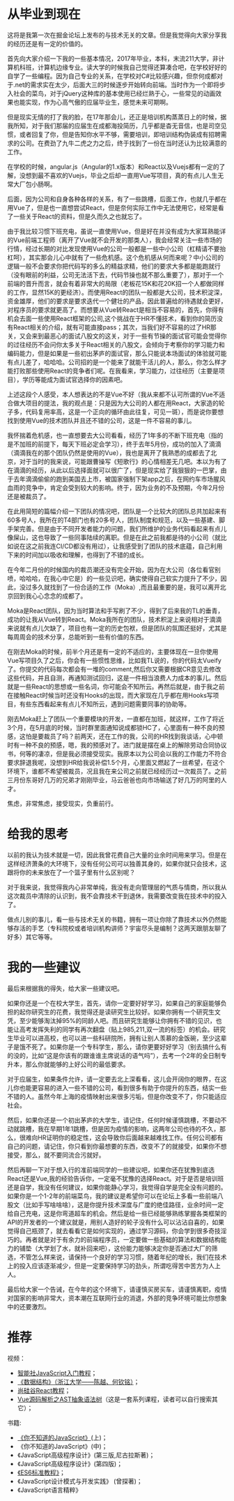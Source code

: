 # 从毕业到现在
这将是我第一次在掘金论坛上发布的与技术无关的文章。但是我觉得向大家分享我的经历还是有一定的价值的。

首先向大家介绍一下我的一些基本情况，2017年毕业，本科，末流211大学，非计算机科班，计算机边缘专业。读大学的时候我自己觉得还算凑合吧，在学校好好的自学了一些编程。因为自己专业的关系，在学校对C#比较感兴趣，但奈何成都对于.net的需求实在太少，后面大三的时候逐步开始转向前端。当时作为一个即将步入社会的菜鸟，对于jQuery这种库的基本使用已经烂熟于心，一些常见的动画效果也能实现，作为心高气傲的应届毕业生，感觉未来可期啊。

但是现实无情的打了我的脸，在17年那会儿，还正是培训机构蒸蒸日上的时候，据我所知，对于我们那届的应届生在成都海投简历，几乎都是杳无音信，也是司空见惯，或者回复了你，但是告知你水平不够，需要培训，即培训结构伪装成有招聘需求的公司。在费劲了九牛二虎之力之后，终于找到了一份在当时还认为比较满意的工作。

在学校的时候，angular.js（Angular的1.x版本）和React以及Vuejs都有一定的了解，没想到最不喜欢的Vuejs，毕业之后却一直用Vue写项目，真的有点儿人生无常大厂包小肠啊。

后面，因为公司和自身各种各样的关系，有了一些跳槽，后面工作，也就几乎都在用Vue了，但是也一直想尝试React，但是奈何实际工作中无法使用它，经常是看了一些关于React的资料，但是久而久之也就忘了。

由于我比较习惯下班充电，虽说一直使用Vue，但是好在并没有成为大家耳熟能详的Vue前端工程师（离开了Vue就不会开发的那类人），我会经常关注一些市场的行情，经过长期的对比发现使用Vue的公司一般都是一些中小公司（杠精请不要抬杠呵），其实那会儿心中就有了一些危机感。这个危机感从何而来呢？中小公司的逻辑一般不会要求你把代码写的多么的精益求精，他们的要求大多都是能跑就行（没有眼前的利益，公司无法活下去，代码节操也就不那么重要了），那对于一个前端的晋升而言，就会有着非常大的局限（老板花15K和花20K招一个人都做同样的工作，显然15K的更经济）。而使用React的团队一般都是大公司，技术积淀深，资金雄厚，他们的要求是要求迭代一个健壮的产品，因此普遍给的待遇就会更好，对程序员的要求就更高了。而想要从Vue转React是相当不容易的，首先，你得有机会去面一些使用React框架的公司,这个挑战在于HR不懂技术，看到你的简历没有React相关的介绍，就有可能直接pass；其次，当我们好不容易的过了HR那关，又会来到最恶心的面试八股文的这关，对于一些有节操的面试官可能会觉得你的过往经历不会问你太多关于React相关的八股文，会倾向于考察你的学习能力和编码能力，但是如果是一些初出茅庐的面试官，那么只能说本场面试的体验就可能有点儿差了，哈哈哈。公司招的是一个能来了就能干活儿的人，那么，你怎么样才能打败那些使用React的竞争者们呢。在我看来，学习能力，过往经历（主要是项目），学历等能成为面试官选择你的因素吧。

上述这段个人感受，本人想表达的不是Vue不好（我从来都不认可所谓的Vue不适合做大项目的提法，我的观点是：只是因为大公司的人都在用React，大家造的轮子多，代码复用率高，这是一个正向的循环由此往复，可见一斑），而是说你要想找到使用Vue的技术团队并且还不错的公司，这是一件不容易的事儿。

我怀揣着危机感，也一直想要去大公司看看，经历了1年多的不断下班充电（指的是不加班的前提下，每天下班必定会学习），终于去年5月份，成功的加入了滴滴（滴滴我在的那个团队仍然是使用的Vue），我也是离开了我熟悉的成都去了北京，对于当时的我来说，可能跟曹操写《短歌行》的心情相差无几吧。本以为有了在滴滴的经历，从此以后选择面就可以很广了，但是现实给了我狠狠的一巴掌，由于去年滴滴偷偷的跑到美国去上市，被国家强制下架app之后，在网约车市场腥风血雨的竞争中，肯定会受到较大的影响。终于，因为业务的不及预期，今年2月份还是被裁员了。

在此用简短的篇幅介绍一下团队的情况吧，团队是一个比较大的团队总共加起来有60多号人，我所在的T4部门也有20多号人，团队制度和规范，以及一些基建、脚手架完善。但是由于不同开发者能力的问题，我们所维护的业务代码看起来有点儿像屎山，这也导致了一些同事陆续的离职。但是在此之前我都是待的小公司（就比如说在这之前我连CI/CD都没有用过），让我感受到了团队的技术底蕴，自己利用下来的时间加以吸收和理解，也得到了不错的成长。

在今年二月份的时候国内的裁员潮还没有完全开始，因为在大公司（各位看官别喷，哈哈哈，在我心中它是）的一些见识吧，确实使得自己软实力提升了不少，因此，没过多久就找到了一份合适的工作（Moka）,而且最重要的是，我可以离开北京回到我心心念念的成都了。

Moka是React团队，因为当时算法和手写刷了不少，得到了后来我的TL的垂青，成功的让我从Vue转到React。Moka我所在的团队，技术积淀上来说相对于滴滴来说就有点儿欠缺了，项目也有一定的历史包袱，但是团队的氛围还挺好，尤其是每周周会的技术分享，总能听到一些有价值的东西。

在刚去Moka的时候，前半个月还是有一定的不适应的，主要体现在一旦你使用Vue写项目久了之后，你会有一些惯性思维，比如我TL说的，你的代码太Vueify了。你提交的代码每次都会有一堆的comment,然后你又需要根据CR意见去修改这些代码，并且自测，再通知测试回归，这是一件相当浪费人力成本的事儿。然后就是一些React的思想或一些名词，你可能会不知所云。再然后就是，由于我之前在接触React时候当时还没有Hooks的出现，而大家现在几乎都在用Hooks写项目，有些东西看起来有点儿不知所云，遇到问题需要同事的协助等。

刚去Moka赶上了团队一个重要模块的开发，一直都在加班，就这样，工作了将近3个月，在5月底的时候，当时群里面通知说成都锁HC了，心里面有一种不良的预感，这怕是要裁员了吗？前两天，还在工作的我，公司的HR找到我谈话，心中顿时有一种不良的预感，嗯，我的预感对了。进门就是摆在桌上的解除劳动合同协议书，何等的凄凉，但是我必须接受现实。我原本以为公司会以我的工作能力不符合要求辞退我呢，没想到HR给我说补偿1.5个月，心里面又燃起了一丝希望，在这个环境下，谁都不希望被裁员，况且我在来公司之前就已经经历过一次裁员了。之前三月份东哥好几万的兄弟才刚刚毕业，马云爸爸也向市场输送了好几万的阿里的人才。

焦虑，非常焦虑，接受现实，负重前行。

# 给我的思考
以前的我认为技术就是一切，因此我曾花费自己大量的业余时间用来学习。但是在这样经济萧条的大环境下，没有任何公司可以独善其身的，如果你就只会技术，这跟将你的未来放在了一个篮子里有什么区别呢？

对于我来说，我觉得我内心非常单纯，我没有走向管理层的气质与情商，所以我从这次裁员中清除的认识到，我不会靠技术干到退休，我需要改变我在技术中的投入了。

做点儿别的事儿，看一些与技术无关的书籍，拥有一项让你除了靠技术以外仍然能够存活的手艺（专科院校或者培训机构讲师？宇宙尽头是编制？这两天跟朋友聊了好多）其它等等。

# 我的一些建议
最后来根据我的得失，给大家一些建议吧。

如果你还是一个在校大学生，首先，请你一定要好好学习，如果自己的家庭能够负担的起你研究生的花费，我觉得还是读研究生比较好。如果你拥有一个研究生文凭，至少能够淘汰掉95%的同龄人吧。而且研究生能够让你拥有不错的见识，也能让高考发挥失利的同学有再次翻盘（贴上985,211,双一流的标签）的机会。研究生毕业可以进高校，也可以进一些科研院所，拥有让别人羡慕的金饭碗，至少这辈子是饿不死了。如果你是一个专科学生，那么，请你更要好好学习（别去搞什么有的没的，比如“这是你该有的跟谁谁主席说话的语气吗”），去考一个2年的全日制专升本，那么你就能够的上好公司的最低要求。

对于应届生，如果条件允许，请一定要去北上深看看，这儿会开阔你的眼界，在这儿你也能更容易的进入一些不错的公司，看到很多有助于你提升的东西，结实一些不错的人。虽然今年上海的疫情映射出来很多污垢，但是你改变不了，你只能适应社会。

然后，如果你还是一个初出茅庐的大学生，请记住，任何时候谨慎跳槽，不要动不动就跳槽，我在早期1年1跳槽，但是因为疫情的影响，这两年公司也待的不久，那么，很难向HR证明你的稳定性，这会导致你后面越来越难找工作。任何公司都有自己的问题，请记住，你只看到你最想要的东西，改变不了的就接受，如果你不想接受，那么，就不要同流合污就好。

然后再聊一下对于想入行的准前端同学的一些建议吧，如果你还在犹豫到底选React还是Vue,我的经验告诉你，一定毫不犹豫的选择React。对于是否是培训班还是自学，我没有任何建议，如果你能静心学习，我觉得自学是完全没有问题的。如果你是一个1-2年的前端菜鸟，我的建议是希望你可以在论坛上多看一些前端八股文（比如手写啥啥啥），这是你提升技术深度与广度的绝佳路径，业余时间一定给自己充电，这是你弯道超车的机会。然后是给一些已经能够熟练掌握各类框架的API的开发者的一个建议就是，用别人造好的轮子没有什么可以沾沾自喜的，如果觉得自己瓶颈了，就去看看它是如何实现的，通过学习源码，你会学到很多奇技淫巧的。再者就是对于有余力的前端程序员，一定要做一些基础的算法和数据结构能力的铺垫（大学划了水，就补回来吧），这份能力能够决定你是否通过大厂的筛选，不管怎么样来说，请保持一个良好的学习习惯，随着年纪的增长，我们在技术上的投入应该逐渐减少，但是一定要保持学习的劲头，所谓吃得苦中苦方为人上人。

最后给大家一个告诫，在今年的这个环境下，请谨慎买房买车，请谨慎离职，疫情对国家的影响非常大，资本潮在互联网行业的消退，外部的竞争环境可能比你想象中的还要激烈。

# 推荐

视频：
- [智能社JavaScript入门教程](https://www.bilibili.com/video/BV1Ys411F7Zc?spm_id_from=333.337.search-card.all.click)；
- [《数据结构》（浙江大学——陈越、何钦铭）](https://www.icourse163.org/course/ZJU-93001?from=searchPage&outVendor=zw_mooc_pcssjg_)；
- [尚硅谷React教程](https://www.bilibili.com/video/BV1wy4y1D7JT?spm_id_from=333.337.search-card.all.click)；
- [Vue源码解析之AST抽象语法树](https://www.bilibili.com/video/BV1GK4y1W7fi?spm_id_from=333.337.search-card.all.click)（这是一套系列课程，读者可以自行搜索其它）；


书籍:
- [《你不知道的JavaScript》](https://item.jd.com/13344894.html)(上)；
- 《你不知道的JavaScript》(中)；
- 《JavaScript高级程序设计》(第三版,尼古拉斯著)；
- 《JavaScript高级程序设计》(第四版)；
- [《ES6标准教程》](https://es6.ruanyifeng.com)；
- 《JavaScript设计模式与开发实践》 (曾探著)；
- 《JavaScript语言精粹》